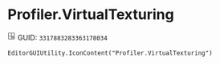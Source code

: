 # Profiler.VirtualTexturing
![](/img/Profiler.VirtualTexturing.png)
GUID: `3317883283363178034`
```
EditorGUIUtility.IconContent("Profiler.VirtualTexturing")
```
